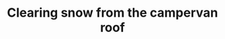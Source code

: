 ---
title: Clearing snow from the campervan roof
takenAt: '2022-02-19T16:00:00.000Z'
license: CC BY-ND 4.0
video:
  youtube: hblcMmALons
tags:
  - Womo
  - Camper

---